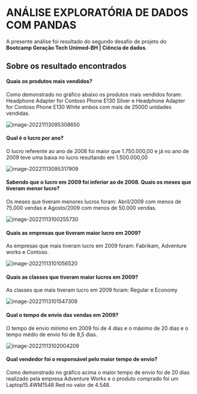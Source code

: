 # ANÁLISE EXPLORATÓRIA DE DADOS COM PANDAS

A presente análise foi resultado do segundo desafio de projeto do **Bootcamp Geração Tech Unimed-BH | Ciência de dados**.

## Sobre os resultado encontrados

#### Quais os produtos mais vendidos?

Como demonstrado no gráfico abaixo os produtos mais vendidos foram: Headphone Adapter for Contoso Phone E130 Silver  e Headphone Adapter for Contoso Phone E130 White ambos com mais de 25000 unidades vendidas.

![image-20221113095308650](C:\Users\Aline\AppData\Roaming\Typora\typora-user-images\image-20221113095308650.png)

#### Qual é o lucro por ano?

O lucro referente ao ano de 2008 foi maior que 1.750.000,00 e já no ano de 2009 teve uma baixa no lucro resultando em 1.500.000,00

![image-20221113095317909](C:\Users\Aline\AppData\Roaming\Typora\typora-user-images\image-20221113095317909.png)

#### Sabendo que o lucro em 2009 foi inferior ao de 2008. Quais os meses que tiveram menor lucro?

Os meses que tiveram menores lucros foram: Abril/2009 com menos de 75.000 vendas e Agosto/2009 com menos de 50.000 vendas.

![image-20221113100255730](C:\Users\Aline\AppData\Roaming\Typora\typora-user-images\image-20221113100255730.png)

#### Quais as empresas que tiveram maior lucro em 2009?

As empresas que mais tiveram lucro em 2009 foram: Fabrikam, Adventure works e Contoso.

![image-20221113101056520](C:\Users\Aline\AppData\Roaming\Typora\typora-user-images\image-20221113101056520.png)

#### Quais as classes que tiveram maior lucros em 2009?

As classes que mais tiveram lucro em 2009 foram: Regular e Economy

![image-20221113101547308](C:\Users\Aline\AppData\Roaming\Typora\typora-user-images\image-20221113101547308.png)

#### Qual o tempo de envio das vendas em 2009?

O tempo de envio mínimo em 2009 foi de 4 dias e o máximo de 20 dias e o tempo médio de envio foi de 8,5 dias.

![image-20221113102004209](C:\Users\Aline\AppData\Roaming\Typora\typora-user-images\image-20221113102004209.png)

#### Qual vendedor foi o responsável pelo maior tempo de envio?

Como demonstrado no gráfico acima o maior tempo de envio foi de 20 dias realizado pela empresa Adventure Works e o produto comprado foi um Laptop15.4WM1548 Red no valor de 4.548.

